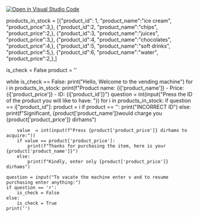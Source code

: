 [![Open in Visual Studio Code](https://classroom.github.com/assets/open-in-vscode-c66648af7eb3fe8bc4f294546bfd86ef473780cde1dea487d3c4ff354943c9ae.svg)](https://classroom.github.com/online_ide?assignment_repo_id=9691294&assignment_repo_type=AssignmentRepo)

products_in_stock = [{"product_id": 1,
"product_name":"ice cream",
"product_price":3,},
{"product_id":2,
"product_name":"chips",
"product_price":2,},
{"product_id":3,
"product_name":"juices",
"product_price":3,},
{"product_id":4,
"product_name":"chocolates",
"product_price":4,},
{"product_id":5,
"product_name":"soft drinks",
"product_price":5,},
{"product_id":6,
"product_name":"water",
"product_price":2,},]

is_check = False 
product = ''

while is_check == False:
    print("Hello, Welcome to the vending machine")
    for i in products_in_stock:
        print(f"Product name: {i['product_name']} - Price: {i['product_price']} - ID: {i['product_id']}")
    question = int(input("Press the ID of the product you will like to have: "))
    for i in products_in_stock:
        if question == i["product_id"]:
            product = i
    if product == '':
        print("INCORRECT ID")
    else:
        print(f"Significant, {product['product_name']}would charge you {product['product_price']} dirhams")

        value  = int(input(f"Press {product['product_price']} dirhams to acquire:"))
        if value == product['product_price']:
            print(f"Thanks for purchasing the item, here is your {product['product_name']}")
        else:
            print(f"Kindly, enter only {product['product_price']} dirhams")

    question = input("To vacate the machine enter v and to resume purchasing enter anything:")
    if question == 'r':
        is_check = False
    else:
        is_check = True
    print('')



